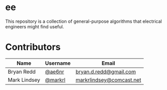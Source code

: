 # ee

This repository is a collection of general-purpose algorithms that electrical engineers might find useful.

# Contributors

|Name|Username|Email|
| - | - | - |
|Bryan Redd|[@ae6nr](https://github.com/ae6nr)|bryan.d.redd@gmail.com|
|Mark Lindsey|[@markrl](https://github.com/markrl)|markrlindsey@comcast.net|
